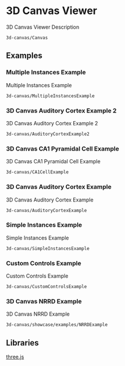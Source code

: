 # 3D Canvas Viewer

3D Canvas Viewer Description

```element
3d-canvas/Canvas
```

## Examples

### Multiple Instances Example

Multiple Instances Example

```
3d-canvas/MultipleInstancesExample
```

### 3D Canvas Auditory Cortex Example 2

3D Canvas Auditory Cortex Example 2

```
3d-canvas/AuditoryCortexExample2
```

### 3D Canvas CA1 Pyramidal Cell Example

3D Canvas CA1 Pyramidal Cell Example

```
3d-canvas/CA1CellExample
```

### 3D Canvas Auditory Cortex Example

3D Canvas Auditory Cortex Example

```
3d-canvas/AuditoryCortexExample
```

### Simple Instances Example

Simple Instances Example

```
3d-canvas/SimpleInstancesExample
```

### Custom Controls Example

Custom Controls Example

```
3d-canvas/CustomControlsExample
```

### 3D Canvas NRRD Example

3D Canvas NRRD Example

```
3d-canvas/showcase/examples/NRRDExample
```

## Libraries

[three.js](https://www.npmjs.com/package/three)
